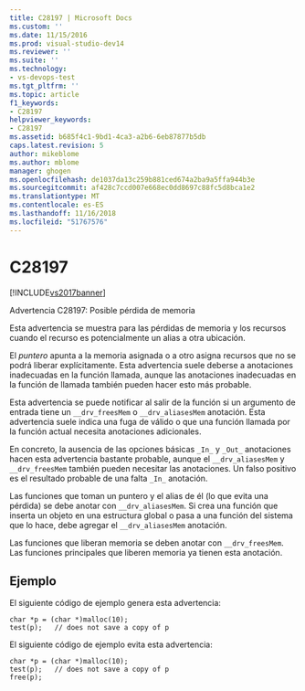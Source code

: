 ```yaml
---
title: C28197 | Microsoft Docs
ms.custom: ''
ms.date: 11/15/2016
ms.prod: visual-studio-dev14
ms.reviewer: ''
ms.suite: ''
ms.technology:
- vs-devops-test
ms.tgt_pltfrm: ''
ms.topic: article
f1_keywords:
- C28197
helpviewer_keywords:
- C28197
ms.assetid: b685f4c1-9bd1-4ca3-a2b6-6eb87877b5db
caps.latest.revision: 5
author: mikeblome
ms.author: mblome
manager: ghogen
ms.openlocfilehash: de1037da13c259b881ced674a2ba9a5ffa944b3e
ms.sourcegitcommit: af428c7ccd007e668ec0dd8697c88fc5d8bca1e2
ms.translationtype: MT
ms.contentlocale: es-ES
ms.lasthandoff: 11/16/2018
ms.locfileid: "51767576"
---
```

# <a name="c28197"></a>C28197
[!INCLUDE[vs2017banner](../includes/vs2017banner.md)]

Advertencia C28197: Posible pérdida de memoria  
  
 Esta advertencia se muestra para las pérdidas de memoria y los recursos cuando el recurso es potencialmente un alias a otra ubicación.  
  
 El *puntero* apunta a la memoria asignada o a otro asigna recursos que no se podrá liberar explícitamente. Esta advertencia suele deberse a anotaciones inadecuadas en la función llamada, aunque las anotaciones inadecuadas en la función de llamada también pueden hacer esto más probable.  
  
 Esta advertencia se puede notificar al salir de la función si un argumento de entrada tiene un `__drv_freesMem` o `__drv_aliasesMem` anotación. Esta advertencia suele indica una fuga de válido o que una función llamada por la función actual necesita anotaciones adicionales.  
  
 En concreto, la ausencia de las opciones básicas `_In_` y `_Out_` anotaciones hacen esta advertencia bastante probable, aunque el `__drv_aliasesMem` y `__drv_freesMem` también pueden necesitar las anotaciones. Un falso positivo es el resultado probable de una falta `_In_` anotación.  
  
 Las funciones que toman un puntero y el alias de él (lo que evita una pérdida) se debe anotar con `__drv_aliasesMem`. Si crea una función que inserta un objeto en una estructura global o pasa a una función del sistema que lo hace, debe agregar el `__drv_aliasesMem` anotación.  
  
 Las funciones que liberan memoria se deben anotar con `__drv_freesMem`. Las funciones principales que liberen memoria ya tienen esta anotación.  
  
## <a name="example"></a>Ejemplo  
 El siguiente código de ejemplo genera esta advertencia:  
  
```  
char *p = (char *)malloc(10);  
test(p);   // does not save a copy of p  
```  
  
 El siguiente código de ejemplo evita esta advertencia:  
  
```  
char *p = (char *)malloc(10);  
test(p);   // does not save a copy of p  
free(p);  
```




